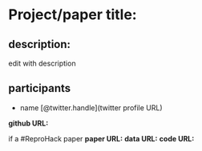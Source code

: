 # Project/paper title:

## description:

edit with description

## participants
- name [@twitter.handle](twitter profile URL)

**github URL:**

if a #ReproHack paper 
**paper URL:** 
**data URL:** 
**code URL:** 
